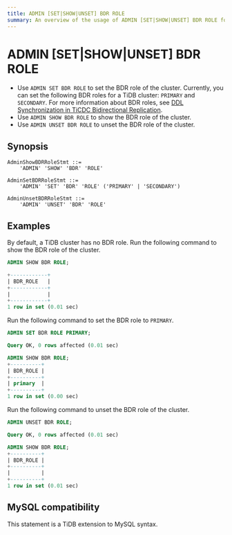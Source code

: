 ```yaml
---
title: ADMIN [SET|SHOW|UNSET] BDR ROLE
summary: An overview of the usage of ADMIN [SET|SHOW|UNSET] BDR ROLE for the TiDB database.
---
```


# ADMIN [SET|SHOW|UNSET] BDR ROLE

- Use `ADMIN SET BDR ROLE` to set the BDR role of the cluster. Currently, you can set the following BDR roles for a TiDB cluster: `PRIMARY` and `SECONDARY`. For more information about BDR roles, see [DDL Synchronization in TiCDC Bidirectional Replication](/ticdc/ticdc-bidirectional-replication.md#ddl-replication).
- Use `ADMIN SHOW BDR ROLE` to show the BDR role of the cluster.
- Use `ADMIN UNSET BDR ROLE` to unset the BDR role of the cluster.

## Synopsis

```ebnf+diagram
AdminShowBDRRoleStmt ::=
    'ADMIN' 'SHOW' 'BDR' 'ROLE'

AdminSetBDRRoleStmt ::=
    'ADMIN' 'SET' 'BDR' 'ROLE' ('PRIMARY' | 'SECONDARY')

AdminUnsetBDRRoleStmt ::=
    'ADMIN' 'UNSET' 'BDR' 'ROLE'
```

## Examples

By default, a TiDB cluster has no BDR role. Run the following command to show the BDR role of the cluster.

```sql
ADMIN SHOW BDR ROLE;
```

```sql
+------------+
| BDR_ROLE   |
+------------+
|            |
+------------+
1 row in set (0.01 sec)
```

Run the following command to set the BDR role to `PRIMARY`.

```sql
ADMIN SET BDR ROLE PRIMARY;
```

```sql
Query OK, 0 rows affected (0.01 sec)
```

```sql
ADMIN SHOW BDR ROLE;
+----------+
| BDR_ROLE |
+----------+
| primary  |
+----------+
1 row in set (0.00 sec)
```

Run the following command to unset the BDR role of the cluster.

```sql
ADMIN UNSET BDR ROLE;
```

```sql
Query OK, 0 rows affected (0.01 sec)
```

```sql
ADMIN SHOW BDR ROLE;
+----------+
| BDR_ROLE |
+----------+
|          |
+----------+
1 row in set (0.01 sec)
```

## MySQL compatibility

This statement is a TiDB extension to MySQL syntax.
